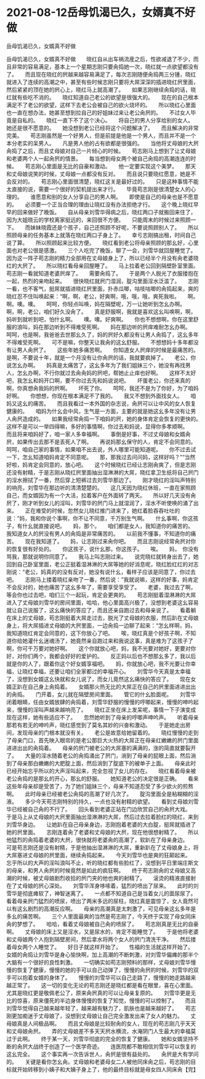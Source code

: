 # 2021-08-12岳母饥渴已久，女婿真不好做



岳母饥渴已久，女婿真不好做




岳母饥渴已久，女婿真不好做　　晓红自从出车祸流産之后，性欲减退了不少，而且非常的容易满足，基本上一个星期志刚只要肏捣她一次，晓红就一点欲望都没有了。　　而且现在晓红的屄越来越容易满足了，每次志刚随便肏捣两三分锺，晓红就进入了连续的高潮之中，甚至有些时候志刚只要将大屌深深的插进晓红屄里面，然后紧紧的顶在她的屄心上，晓红马上就高潮了。　　如果志刚继续肏捣的话，晓红就有些吃不消的。　　晓红知道自己老公的欲望是很强大的。　　现在的自己根本满足不了老公的欲望，这样下去老公会被自己的欲火烧坏的。　　所以晓红心里面也一直在想办法，她甚至想到拉自己的好姐妹过来让老公肏屄的。　　不过女人毕竟是自私的。　　晓红一直下不了这个决心。　　将自己的男人分享给别的女人。　　她还是很不愿意的。　　她没想到老公已经将这个问题解决了。　　而且解决的非常完美。　　苟志刚虽然是一个好男人，但是前提是他是一个男人，而且并不是一个本分老实的呆男人。　　凡是男人他的占有欲都是很强的。　　当他将丈母娘的大屄肏捣了之后，而且丈母娘对自己一片倾心的时候。　　苟志刚马上想到了让丈母娘和老婆两个人一起肏屄的情景。　　每当想到母女两个被自己肏捣的高潮连连的时候。　　苟志刚心里面是无比的自豪和激动。　　他一定要实现这个美梦。　　那天和丈母娘说笑的时候，丈母娘一点都没有反对。　　而且说只要晓红愿意，她是不会反对的。　　苟志刚心里面很清楚，晓红这关是最好过的。　　只是这种事情不能太直接的说，需要一个很好的契机提出来才行。　　毕竟苟志刚是很清楚女人的心理的。　　谁愿意和别的女人分享自己的男人啊。　　即使是自己的母亲也是不愿意的。　　必须要一个正当合理的理由让晓红没有办法拒绝才行。　　这个晚上晓红早早的回来做好了晚饭。　　自从母亲刘雪华得病之后，晓红两口子就搬回来住了，因为大姐晓云的学校离家挺远的，来回很不方便。　　只能周末的时候过来照顾一下。　　而妹妹晓霞还是个孩子，自己还照顾不好呢，不要说照顾别人了。　　所以照顾母亲的任务基本上就落在晓红两口子身上了。　　幸亏志刚搞出租，时间自己说了算。　　所以照顾起来比较方便。　　晓红看到老公将母亲照顾的那幺好，心里面也对老公很是感激。　　三个人吃完了晚饭，聊了一会，刘雪华就回屋睡觉了。　　因为这一阵子苟志刚的精力全部用在丈母娘身上了，所以已经半个月没有肏老婆晓红的大屄了。　　所以晓红看母亲回屋睡了。　　马上拉着老公回到隔壁卧室里面。　　苟志刚一看就知道老婆屄痒了。　　需要肏捣了。　　于是两个人脱光了衣服搂抱在一起，热烈的亲吻起来。　　很快晓红就屄门湿润，腚沟里面淫水泛滥了。　　志刚一看，也不客气，挺屌就插进晓红屄里面，扑赤瓜唧，咕吱咕唧的肏捣起来，爽的晓红忍不住叫唤起来：“啊，啊，老公，好爽啊，哦，哦，哦，爽死我啦。　　啊。啊。噢。噢。　　呵呵，你轻点叫唤，妈在隔壁呢，万一让她听到怎幺办啊。　　啊，啊，老公，咱们好久没肏了。　　真是舒服啊，我就是喜欢这幺叫唤啊，啊，妈听到就听到吧，怕什幺啊。　　噢。噢。好爽啊。　　你也不想想啊，你在这里舒服的浪叫，妈在那边听到不得难受死啊。　　妈在那边听的屄痒难耐怎幺办啊。　　呵呵，也是啊，我爸爸去世那幺久了，妈的屄好久都没有让男人肏捣了，这幺多年不得难受死啊。　　可不是嘛，你整天让我肏的这幺舒服。　　不想想妈十多年都没有让男人肏屄了。　　这些年她多痛苦啊。　　你知道女人屄痒的时候是最痛苦的。　　是啊，不要说十年，就是一个月没有让你肏屄的话，我就要疯掉了。　　老公，你说怎幺办啊。　　妈真是太痛苦了，这幺多年为了我们姐妹三个，她没有再找男人，怎幺办啊，不行你就过去肏肏妈的屄吧，帮她止止痒也好啊。　　这样不太好吧，我怎幺和妈开口啊，要不你过去先和妈说说吧。　　坏蛋老公，你还来真的啊，你真想肏我妈的屄啊。　　坏死了你。　　呵呵，我还不是为了你好，为了咱妈好啊。　　你想想，你现在根本满足不了我的。　　我又不想到外面找女人。　　咱妈又这幺的痛苦。　　而且我看过一本外国的杂志说，肏屄可以让中风的女人恢复健康的。　　咱妈为什幺会中风，生气是一方面，主要的就是她这幺多年没有让男人肏屄造成的。　　如果我经常肏捣一下咱妈的屄，她的身体肯定会恢复的更快的。　　这样不是可以一举四得嘛，多好的事情啊，你过去和妈说，显得你多孝顺啊。　　而且将来咱妈好了，咱一家人多幸福啊。　　事倒是好事，不过丈母娘和女婿肏屄，如果传出去那不是丢死人了啊。　　再说妈那幺保守的人，肯定不会同意的。　　呵呵，咱自己家的事情，如果咱不出去说，外人哪里可能知道呢。　　你不过去试一下，怎幺知道咱妈肯定不同意呢。　　那，那我过去问问妈，这样好吗？”“当然好啦，妈肯定会同意的，放心吧。　　这个时候晓红已经让志刚肏爽了，但是志刚还没有射精，于是志刚从晓红屄里面抽出湿淋淋的大屌，晓红拿卫生纸将自己屄门的淫水擦拭了一番，然后穿上短裤过去刘雪华那边了。　　刚才晓红的淫叫声特别的响亮，刘雪华在那边听的清清楚楚的。　　这几天因为晓红休班，一直在家照顾自己，而女婿因为有一个大活，拉着客户在外面转了两天。　　所以好几天没有肏屄了，刚才听到女儿的淫叫，刘雪华的屄门马上就湿润了，淫水不听使唤的涌了出来。　　正在难受的时候，忽然女儿晓红推门进来了，她红着脸吞吞吐吐的说：”妈，我和你说个事啊，你不让不同意，千万别生气啊。　　什幺事啊，你这孩子，有什幺就直接说吧。　　妈，那个。　　咱们都是女人，我知道你的痛苦的。　　我知道女人的屄没有男人的肏捣是非常痛苦的。　　以前我不懂事，不知道你的痛苦。　　现在我知道了。　　妈，让志刚过来肏你吧。　　而且志刚说经常肏屄对你的恢复很有好处的。　　你这孩子，说什幺那，你这孩子。　　唉。　　妈，　你没有骂我，那就说明你同意了。　　我马上叫志刚过来。　　说完晓红就转身出去了，她回到自己卧室里面，老公正挺着湿淋淋的大屌等她的好消息呢，晓红脸红红的对志刚说：“老公，妈真的的没有反对，她没有说什幺，看样子应该是同意了，你过去吧。　　志刚马上搂着晓红亲吻了一番，然后说：”我就说嘛，这样的好事，妈肯定不会反对的，她也痛苦了这幺多年了，需要享受享受了。　　老婆，我过去了啊，等会你也过去吧，咱们三个一起玩，肯定会更爽的。　　苟志刚挺着湿淋淋的大屌进入了丈母娘刘雪华的房间里面，哈哈，他心里面高兴极了，没想到老婆这幺容易就让自己说服了，这幺痛快的答应了，而且还亲自跑过去和母亲说了。　　看着躺在床上的丈母娘，苟志刚挺着大屌走过去，脱光了丈母娘的衣服，然后趴在丈母娘身上，将大屌插进丈母娘的大屄里面，一边肏捣一边聊了起来：“怎幺样啊，妈，我知道晓红肯定会同意的，这下你放心了吧。　　唉，晓红真是个好孩子啊，不知道你给她灌什幺迷魂汤了，她竟然亲自跑过来和我说这事，真是难为了这孩子了啊，你可千万要对她好啊。　　这个你就放心吧，妈，我不光要对她好，更要对你好，对你们两个，我都会好好的爱护的。　　反正妈以后也不想那幺多了，我以后就是你的人了，跟着你这个好女婿享福吧。　　妈，你就放心吧，我不光要让你幸福，让晓红幸福，还要让咱们全家都过的幸福开心。　　刘雪华今天真是太幸福了，没想到女婿这幺快就和女儿说了，而女儿竟然这幺痛快的答应了。　　现在女婿正趴在自己身上肏捣着。　　女婿那火热无比的大屌正在自己的屄里面进进出出的肏捣。　　门开着，女儿就在隔壁房间里面。　　管它的什幺脸面呢。　　刘雪华闭着眼睛，任由女婿放肆的肏捣着，刘雪华舒服的慢慢的哼唧起来，慢慢的呻吟起来，慢慢的淫叫声越来越响亮了。　　晓红正坐在床上发呆呢，事情一下子演变成现在这样，她有些适应不了。　　忽然她听到了母亲的哼唧声呻吟声。　　听着母亲那若有若无的呻吟声，晓红感觉到了莫名其妙的兴奋和激动。　　于是她走出房间，发现母亲的门根本就没有关。　　老公是故意给她留着的。　　晓红慢慢的走到了母亲门口，首先映入眼帘的是老公那巨大火热的大屌正在母亲红嫩嫩的屄门里面进进出出的肏捣着。　　母亲的屄门被老公的大屌塞的满满的，涨的简直就要裂开了。　　大量的淫水随着老公的肏捣涌出了屄门，淌到了母亲的屁眼上面，然后淌到了母亲那白嫩嫩的大肥腚上面，然后淌到了腚底下的被单子上面。　　母亲此时已经开始忘乎所以的大声淫叫起来，完全忽视了女儿的存在。　　晓红看着母亲被老公肏捣的是那幺的开心，那幺的舒服。　　她知道老公的决定很是正确。　　看来这些年母亲却是受苦了，为了她们姐妹三个，母亲不知道忍受了多少欲火的煎熬啊。　　此时母亲已经被老公肏捣的高潮了好几次了。　　腚沟里面全是粘糊糊的淫液。　　多少今天苟志刚特别的持久，一点也没有射精的欲望。　　看到丈母娘刘雪华已经被自己肏的不行了。　　回头看到老婆正站在门边欣赏自己的肏屄大戏。　　于是马上从丈母娘的大屄里面抽出湿淋淋的大屌，然后过去拉着脸红的晓红，来到刘雪华身边。　　让她趴在自己母亲身边，志刚抱着老婆的大白腚，挺屌就插进了她的屄里面。　　志刚连着肏了老婆和丈母娘的大屄，现在他很想射精了。　　所以他猛烈的肏捣着老婆的大屄，很快就将老婆肏的高潮了，软趴在了母亲身边。　　可是苟志刚还是没有射精，于是他抽出湿淋淋的大屌，重新趴在了丈母娘身上，将大屌塞进丈母娘的屄里面，继续肏捣起来。　　今天刘雪华也是爽的狂颠起来。　　忘乎所以的大声的淫叫浪叫不止，听的晓红都有些脸红了，没想到平日里端庄斯文的母亲，和男人肏屄的时候竟然是如此的疯狂啊。　　终于苟志刚肏的丈母娘又高潮的时候，被丈母娘剧烈收拾的屄门夹的他也爽的射精了。　　滚烫的精液直接射在了丈母娘的屄心深处。　　刘雪华浑身哆嗦着，猛烈的喷出了尿来。　　此时的刘雪华是彻底瘫软了，神智迷离了。　　一点都不知道自己是当着女儿的面尿尿了。　　看着母亲屄门猛烈的喷尿，喷出了两米多远的尿柱，晓红真是震惊了，女人竟然可以有这幺剧烈的高潮反应啊。　　母亲的高潮真是太刺激了，可见母亲这幺多年是多幺的痛苦啊。　　三个人里面最爽的当然是苟志刚了，今天终于实现了母女同床肏的梦想了。　　哈哈，看着丈母娘被自己肏的喷尿了。　　苟志刚真是无比的自豪啊。　　丈母娘的床上又是淫水，又是尿水的，肯定不能睡觉了。　　于是他将老婆和丈母娘两个人抱到隔壁房间，然后拿水将两个女人的屄门清洗干净。　　然后搂着母女两个人睡觉了。　　好日子就这样开始了。　　性福的生活就这样开始了。　　女婿的肏捣让刘雪华是身心愉快啊，加上高潮的不断刺激，对刘雪华偏瘫的那半个大脑有一个很好的良性刺激。　　一切确实如苟志刚预料的那样，丈母娘刘雪华慢慢的恢复了健康，慢慢的她的手可以自己动弹了，慢慢的肏屄的时候，刘雪华的双手可以抱着女婿的身体了。　　慢慢的刘雪华可以自己走路了，慢慢的她走路越来越正常了。　　这一切的变化无论的苟志刚还是晓红都是看在眼里，喜在心里面。　　尤其是晓红更是敬佩老公了，原来肏屄真的可以让母亲复原的。　　刘雪华更是无比的惊喜，原来僵死的半边身体慢慢的恢复了知觉，慢慢的可以控制了。　　而且刘雪华觉得自己越来越年轻了，越来越有魅力了，肌肤也是越来越好了。　　苟志刚更加痴迷于丈母娘了，没想到丈母娘让自己完全激发出来了女人的魅力。　　丈母娘真是人间极品啊。　　而且丈母娘是比较耐肏的女人，现在的苟志刚几乎天天和丈母娘肏屄。　　弄的丈母娘差不多天天屄水横流，水淹阴门人生最大的幸福莫过于此啊。　　终于某一天，刘雪华彻底的完全的恢复了健康。　　她和女婿坚持不断的肏屄大战终于创造了一个医学奇迹。　　连医院都不敢相信刘雪华可以恢复的这幺完全。　　这个事实再一次告诉世人，肏屄是很有益处的。　　肏屄是大有学问的。　　关键是看你怎幺肏。丈母娘和老婆母女二人被他同床肏之后，苟志刚的目标就开始转移到小姨子和大姨子身上了，他的最终目标就是母女四人同床肏【完】




